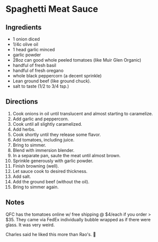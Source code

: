 Spaghetti Meat Sauce
========

Ingredients
--------
- 1 onion diced
- 1/4c olive oil
- 1 head garlic minced
- garlic powder
- 28oz can good whole peeled tomatoes (like Muir Glen Organic)
- handful of fresh basil
- handful of fresh oregano
- whole black peppercorn (a decent sprinkle)
- Lean ground beef (like ground chuck).
- salt to taste (1/2 to 3/4 tsp.)

Directions
------
1. Cook onions in oil until translucent and almost starting to caramelize.
2. Add garlic and peppercorn.
3. Cook until all slightly caramelized.
4. Add herbs.
5. Cook shortly until they release some flavor.
6. Add tomatoes, including juice.
7. Bring to simmer.
8. Blend with immersion blender.
9. In a separate pan, saute the meat until almost brown.
10. Sprinkle generously with garlic powder.
11. Finish browning (well).
12. Let sauce cook to desired thickness.
13. Add salt.
14. Add the ground beef (without the oil).
15. Bring to simmer again.

Notes
----
QFC has the tomatoes online w/ free shipping @ $4/each if you order > $35. They came via FedEx individually bubble wrapped as if there were glass. It was very weird.

Charles said he liked this more than Rao's. 🎉
